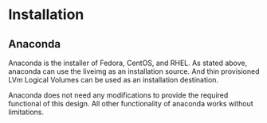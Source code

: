 # Installation

## Anaconda

Anaconda is the installer of Fedora, CentOS, and RHEL.
As stated above, anaconda can use the liveimg as an installation source. And thin provisioned LVm Logical Volumes can be used as an installation destination.

Anaconda does not need any modifications to provide the required functional of this design.
All other functionality of anaconda works without limitations.
